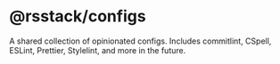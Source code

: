 # @rsstack/configs

A shared collection of opinionated configs. Includes commitlint, CSpell, ESLint, Prettier, Stylelint, and more in the future.

